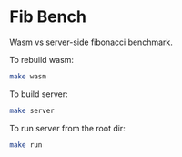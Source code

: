 # Fib Bench

Wasm vs server-side fibonacci benchmark.

To rebuild wasm:
```bash
make wasm
```

To build server:
```bash
make server
```

To run server from the root dir:
```bash
make run
```